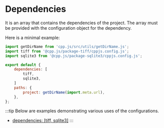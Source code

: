 # Dependencies
It is an array that contains the dependencies of the project. The array must be provided with the configuration object for the dependency.

Here is a minimal example:
```js
import getDirName from 'cpp.js/src/utils/getDirName.js';
import tiff from '@cpp.js/package-tiff/cppjs.config.js';
import sqlite3 from '@cpp.js/package-sqlite3/cppjs.config.js';

export default {
    dependencies: [
        tiff,
        sqlite3,
    ]
    paths: {
        project: getDirName(import.meta.url),
    },
};
```

:::tip
Below are examples demonstrating various uses of the configurations.  
- [dependencies: [tiff, sqlite3]](https://www.npmjs.com/package/@cpp.js/package-proj?activeTab=code)
:::
